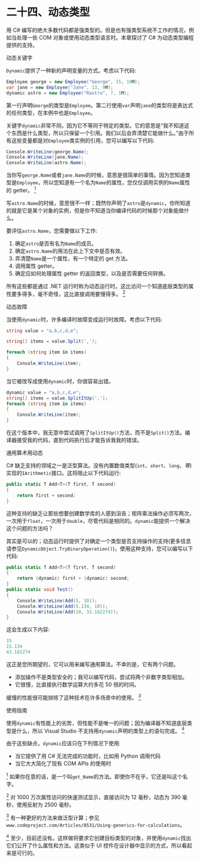 # 二十四、动态类型

用 C# 编写的绝大多数代码都是强类型的。但是也有强类型系统不工作的情况，例如当处理一些 COM 对象或使用动态类型语言时。本章探讨了 C# 为动态类型编程提供的支持。

动态关键字

`Dynamic`提供了一种新的声明变量的方式。考虑以下代码:

```cs
Employee george = new Employee("George", 15, 10M);
var jane = new Employee("Jane", 13, 9M);
dynamic astro = new Employee("Rastro", 7, 1M);
```

第一行声明`George`的类型是`Employee`。第二行使用`var`声明`jane`的类型将是表达式的任何类型，在本例中也是`Employee`。

关键字`dynamic`非常不同，因为它不等同于特定的类型。它的意思是“我不知道这个东西是什么类型，所以只保留一个引用。我们以后会弄清楚它能做什么。”由于所有这些变量都是对`Employee`类实例的引用，您可以编写以下代码:

```cs
Console.WriteLine(george.Name);
Console.WriteLine(jane.Name);
Console.WriteLine(astro.Name);
```

当你写`george.Name`或者`jane.Name`的时候，意思是很简单的事情。因为您知道类型是`Employee`，所以您知道有一个名为`Name`的属性，您仅仅调用实例的`Name`属性的 getter。 [<sup>1</sup>](#Fn1)

写`astro.Name`的时候，意思很不一样；既然你声明了`astro`是`dynamic`，你所知道的就是它是某个对象的实例，但是你不知道当你编译代码的时候那个对象能做什么。

要评估`astro.Name`，您需要做以下工作:

1.  确定`astro`是否有名为`Name`的成员。
2.  确定`astro.Name`的用法在此上下文中是否有效。
3.  弄清楚`Name`是一个属性，有一个特定的 get 方法。
4.  调用属性 getter。
5.  确定应如何处理属性 getter 的返回类型，以及是否需要任何转换。

所有这些都是通过 .NET 运行时称为动态运行时。这比访问一个知道底层类型的属性要多得多，毫不奇怪，这比直接调用要慢得多。 [<sup>2</sup>](#Fn2)

动态故障

当使用`dynamic`时，许多编译时故障变成运行时故障。考虑以下代码:

```cs
string value = "a,b,c,d,e";

string[] items = value.Split(',');

foreach (string item in items)
{
    Console.WriteLine(item);
}
```

当它被改写成使用`dynamic`时，你很容易出错。

```cs
dynamic value = "a,b,c,d,e";
string[] items = value.SplitItUp(',');
foreach (string item in items)
{
    Console.WriteLine(item);
}
```

在这个版本中，我无意中尝试调用了`SplitItUp()`方法，而不是`Split()`方法。编译器接受我的代码，直到代码执行后才能告诉我我的错误。

通用算术用动态

C# 缺乏支持的领域之一是泛型算法。没有内置数值类型(`int`、`short`、`long`、*等*)实现的`IArithmetic`接口。这将阻止以下代码运行:

```cs
public static T Add<T>(T first, T second)
{
    return first + second;
}
```

这种支持的缺乏让那些想要创建数学库的人感到沮丧；矩阵乘法操作必须写两次，一次用于`float`，一次用于`double`，尽管代码是相同的。`dynamic`能提供一个解决这个问题的方法吗？

其实是可以的；动态运行时提供了对确定一个类型是否支持操作的支持(更多信息请参见`DynamicObject.TryBinaryOperation()`)，使用这种支持，您可以编写以下代码:

```cs
public static T Add<T>(T first, T second)
{
    return (dynamic) first + (dynamic) second;
}
public static void Test()
{
    Console.WriteLine(Add(5, 10));
    Console.WriteLine(Add(5.134, 10));
    Console.WriteLine(Add(10, 33.182274));
}
```

这会生成以下内容:

```cs
15
15.134
43.182274
```

这正是您所期望的，它可以用来编写通用算法。不幸的是，它有两个问题。

*   添加操作不是类型安全的；我可以编写代码，尝试将两个非数字类型相加。
*   它很慢，比直接执行数学运算大约多花 50 倍的时间。

缓慢的性能很可能排除了这种技术在许多场景中的使用。 [<sup>3</sup>](#Fn3)

使用指南

使用`dynamic`有性能上的劣势，但性能不是唯一的问题；因为编译器不知道底层类型是什么，所以 Visual Studio 不支持用`dynamic`声明的类型上的语句完成。 [<sup>4</sup>](#Fn4)

由于这些缺点，`dynamic`应该只在下列情况下使用:

*   当它提供了用 C# 无法完成的功能时，比如用 Python 调用代码
*   当它大大简化了现有 COM APIs 的使用时

[<sup>1</sup>](#_Fn1) 如果你在意的话，是一个叫`get_Name`的方法。即使你不在乎，它还是叫这个名字。

[<sup>2</sup>](#_Fn2) 对 1000 万次属性访问的快速测试显示，直接访问为 12 毫秒，动态为 390 毫秒，使用反射为 2500 毫秒。

[<sup>3</sup>](#_Fn3) 有一种更好的方法来做泛型计算；参见`www.codeproject.com/Articles/8531/Using-generics-for-calculations`。

[<sup>4</sup>](#_Fn4) 至少，目前还没有。这样做将要求它创建目标类型的对象，并使用`dynamic`找出它们公开了什么属性和方法。这类似于 UI 控件在设计器中显示的方式，所以看起来是可行的。